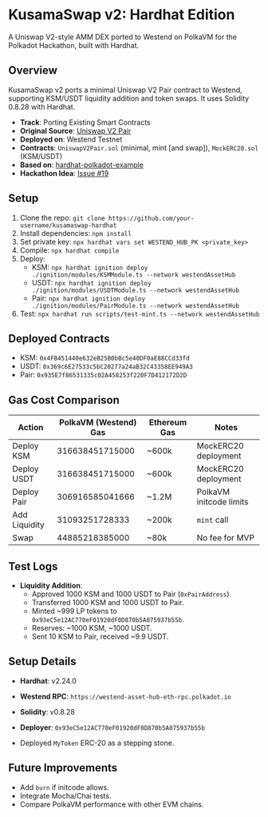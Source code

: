 # KusamaSwap v2: Hardhat Edition

A Uniswap V2-style AMM DEX ported to Westend on PolkaVM for the Polkadot Hackathon, built with Hardhat.

## Overview
KusamaSwap v2 ports a minimal Uniswap V2 Pair contract to Westend, supporting KSM/USDT liquidity addition and token swaps. It uses Solidity 0.8.28 with Hardhat.

- **Track**: Porting Existing Smart Contracts
- **Original Source**: [Uniswap V2 Pair](https://github.com/Uniswap/v2-core/blob/master/contracts/UniswapV2Pair.sol)
- **Deployed on**: Westend Testnet
- **Contracts**: `UniswapV2Pair.sol` (minimal, mint [and swap]), `MockERC20.sol` (KSM/USDT)
- **Based on**: [hardhat-polkadot-example](https://github.com/UtkarshBhardwaj007/hardhat-polkadot-example)
- **Hackathon Idea**: [Issue #19](https://github.com/polkadot-developers/hackathon-guide/issues/19)

## Setup
1. Clone the repo: `git clone https://github.com/your-username/kusamaswap-hardhat`
2. Install dependencies: `npm install`
3. Set private key: `npx hardhat vars set WESTEND_HUB_PK <private_key>`
4. Compile: `npx hardhat compile`
5. Deploy:
   - KSM: `npx hardhat ignition deploy ./ignition/modules/KSMModule.ts --network westendAssetHub`
   - USDT: `npx hardhat ignition deploy ./ignition/modules/USDTModule.ts --network westendAssetHub`
   - Pair: `npx hardhat ignition deploy ./ignition/modules/PairModule.ts --network westendAssetHub`
6. Test: `npx hardhat run scripts/test-mint.ts --network westendAssetHub`

## Deployed Contracts
- KSM: `0x4FB451440e632eB25B0bBc5e40DF0aE88CCd33fd` 
- USDT: `0x369c6E27533c5bC20277a24aB32C43358EE949A3`
- Pair: `0x935E7f86531335c02A458253f220F7D412172D2D`

## Gas Cost Comparison
| Action         | PolkaVM (Westend) Gas | Ethereum Gas | Notes                     |
|----------------|-----------------------|--------------|---------------------------|
| Deploy KSM     | 316638451715000       | ~600k        | MockERC20 deployment      |
| Deploy USDT    | 316638451715000       | ~600k        | MockERC20 deployment      |
| Deploy Pair    | 306916585041666       | ~1.2M        | PolkaVM initcode limits   |
| Add Liquidity  | 31093251728333        | ~200k        | `mint` call               |
| Swap           | 44885218385000        | ~80k         | No fee for MVP            |

## Test Logs
- **Liquidity Addition**:
  - Approved 1000 KSM and 1000 USDT to Pair (`0xPairAddress`).
  - Transferred 1000 KSM and 1000 USDT to Pair.
  - Minted ~999 LP tokens to `0x93eC5e12AC770eF01920dF0D870b5A075937b55b`.
  - Reserves: ~1000 KSM, ~1000 USDT.
  - Sent 10 KSM to Pair, received ~9.9 USDT.


## Setup Details
- **Hardhat**: v2.24.0
- **Westend RPC**: `https://westend-asset-hub-eth-rpc.polkadot.io`
- **Solidity**: v0.8.28
- **Deployer**: `0x93eC5e12AC770eF01920dF0D870b5A075937b55b`

- Deployed `MyToken` ERC-20 as a stepping stone.

## Future Improvements
- Add `burn` if initcode allows.
- Integrate Mocha/Chai tests.
- Compare PolkaVM performance with other EVM chains.